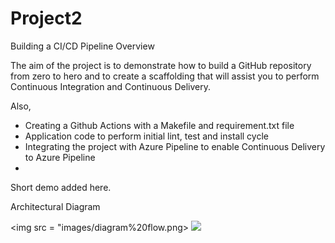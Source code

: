 # Project2
Building a CI/CD Pipeline
Overview

The aim of the project is to demonstrate how to build a GitHub repository from zero to hero and to create a scaffolding that will assist you to perform Continuous Integration and Continuous Delivery.

Also, 
-	Creating a Github Actions with a Makefile and requirement.txt file
-	Application code to perform initial lint, test and install cycle
-	Integrating the project with Azure Pipeline to enable Continuous Delivery to Azure Pipeline
-	
Short demo added here.

Architectural Diagram

<img src = "images/diagram%20flow.png>
![](images/images/digram%20flow.png)



